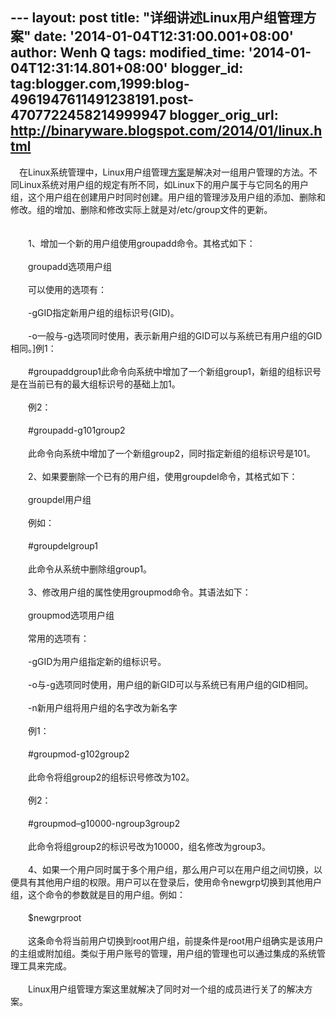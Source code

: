 --- layout: post title: "详细讲述Linux用户组管理方案" date:
'2014-01-04T12:31:00.001+08:00' author: Wenh Q tags: modified\_time:
'2014-01-04T12:31:14.801+08:00' blogger\_id:
tag:blogger.com,1999:blog-4961947611491238191.post-4707722458214999947
blogger\_orig\_url: http://binaryware.blogspot.com/2014/01/linux.html
---
　在Linux系统管理中，Linux用户组管理[方案](http://www.chinabyte.com/keyword/%E6%96%B9%E6%A1%88/)是解决对一组用户管理的方法。不同Linux系统对用户组的规定有所不同，如Linux下的用户属于与它同名的用户组，这个用户组在创建用户时同时创建。用户组的管理涉及用户组的添加、删除和修改。组的增加、删除和修改实际上就是对/etc/group文件的更新。\
\
\
　　1、增加一个新的用户组使用groupadd命令。其格式如下：\
\
　　groupadd选项用户组\
\
　　可以使用的选项有：\
\
　　-gGID指定新用户组的组标识号(GID)。\
\
　　-o一般与-g选项同时使用，表示新用户组的GID可以与系统已有用户组的GID相同。\]例1：\
\
　　\#groupaddgroup1此命令向系统中增加了一个新组group1，新组的组标识号是在当前已有的最大组标识号的基础上加1。\
\
　　例2：\
\
　　\#groupadd-g101group2\
\
　　此命令向系统中增加了一个新组group2，同时指定新组的组标识号是101。\
\
　　2、如果要删除一个已有的用户组，使用groupdel命令，其格式如下：\
\
　　groupdel用户组\
\
　　例如：\
\
　　\#groupdelgroup1\
\
　　此命令从系统中删除组group1。\
\
　　3、修改用户组的属性使用groupmod命令。其语法如下：\
\
　　groupmod选项用户组\
\
　　常用的选项有：\
\
　　-gGID为用户组指定新的组标识号。\
\
　　-o与-g选项同时使用，用户组的新GID可以与系统已有用户组的GID相同。\
\
　　-n新用户组将用户组的名字改为新名字\
\
　　例1：\
\
　　\#groupmod-g102group2\
\
　　此命令将组group2的组标识号修改为102。\
\
　　例2：\
\
　　\#groupmod–g10000-ngroup3group2\
\
　　此命令将组group2的标识号改为10000，组名修改为group3。\
\
　　4、如果一个用户同时属于多个用户组，那么用户可以在用户组之间切换，以便具有其他用户组的权限。用户可以在登录后，使用命令newgrp切换到其他用户组，这个命令的参数就是目的用户组。例如：\
\
　　\$newgrproot\
\
　　这条命令将当前用户切换到root用户组，前提条件是root用户组确实是该用户的主组或附加组。类似于用户账号的管理，用户组的管理也可以通过集成的系统管理工具来完成。\
\
　　Linux用户组管理方案这里就解决了同时对一个组的成员进行关了的解决方案。

